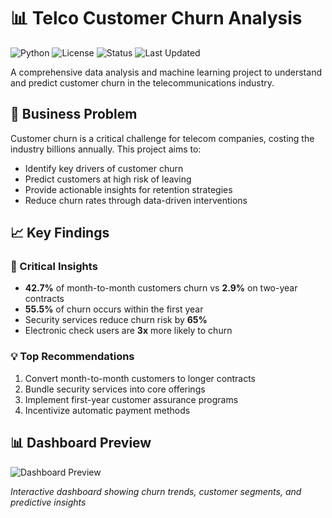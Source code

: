 # 📊 Telco Customer Churn Analysis

![Python](https://img.shields.io/badge/Python-3.8%2B-blue)
![License](https://img.shields.io/badge/License-MIT-green)
![Status](https://img.shields.io/badge/Status-Completed-success)
![Last Updated](https://img.shields.io/badge/Last%20Updated-Oct%202025-orange)

A comprehensive data analysis and machine learning project to understand and predict customer churn in the telecommunications industry.

## 🎯 Business Problem

Customer churn is a critical challenge for telecom companies, costing the industry billions annually. This project aims to:
- Identify key drivers of customer churn
- Predict customers at high risk of leaving
- Provide actionable insights for retention strategies
- Reduce churn rates through data-driven interventions

## 📈 Key Findings

### 🚨 Critical Insights
- **42.7%** of month-to-month customers churn vs **2.9%** on two-year contracts
- **55.5%** of churn occurs within the first year
- Security services reduce churn risk by **65%**
- Electronic check users are **3x** more likely to churn

### 💡 Top Recommendations
1. Convert month-to-month customers to longer contracts
2. Bundle security services into core offerings
3. Implement first-year customer assurance programs
4. Incentivize automatic payment methods

## 📊 Dashboard Preview

![Dashboard Preview](https://github.com/AhmedElatwy/Telco-Customer-Churn-Analysis/blob/ef3ca42bca62876819bccd7405786d972f269186/Visual/Telco%20Dashboard.png)

*Interactive dashboard showing churn trends, customer segments, and predictive insights*
